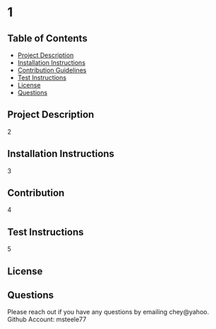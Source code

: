 
  
# 1


## Table of Contents

* [Project Description](#project-description)
* [Installation Instructions](#installation-instructions)
* [Contribution Guidelines](#contribution-guidelines)
* [Test Instructions](#test-instructions)
* [License](#license)
* [Questions](#questions)

## Project Description <a id="project-description"></a>
2

## Installation Instructions <a id="installation-instructions"></a>
3

## Contribution <a id="contribution-guidelines"></a>
4

## Test Instructions <a id="test-instructions"></a>
5

## License <a id="license"></a>


## Questions <a id="questions"></a>
Please reach out if you have any questions by emailing chey@yahoo.
Github Account: msteele77
